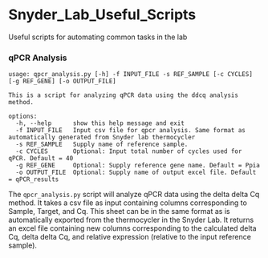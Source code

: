 # Snyder_Lab_Useful_Scripts
Useful scripts for automating common tasks in the lab

### qPCR Analysis
```
usage: qpcr_analysis.py [-h] -f INPUT_FILE -s REF_SAMPLE [-c CYCLES] [-g REF_GENE] [-o OUTPUT_FILE]

This is a script for analyzing qPCR data using the ddcq analysis method.

options:
  -h, --help      show this help message and exit
  -f INPUT_FILE   Input csv file for qpcr analysis. Same format as automatically generated from Snyder lab thermocycler
  -s REF_SAMPLE   Supply name of reference sample.
  -c CYCLES       Optional: Input total number of cycles used for qPCR. Default = 40
  -g REF_GENE     Optional: Supply reference gene name. Default = Ppia
  -o OUTPUT_FILE  Optional: Supply name of output excel file. Default = qPCR_results
```

The `qpcr_analysis.py` script will analyze qPCR data using the delta delta Cq method. It takes a csv file as input containing columns corresponding to Sample, Target, and Cq. This sheet can be in the same format as is automatically exported from the thermocycler in the Snyder Lab. It returns an excel file containing new columns corresponding to the calculated delta Cq, delta delta Cq, and relative expression (relative to the input reference sample). 
